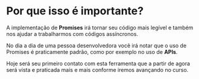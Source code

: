 # Por que isso é importante?

A implementação de **Promises** irá tornar seu código mais legível e também nos ajudar a trabalharmos com códigos assíncronos.

No dia a dia de uma pessoa desenvolvedora você irá notar que o uso de Promises é praticamente padrão, como por exemplo no uso de **APIs**.

Hoje será seu primeiro contato com esta ferramenta que a partir de agora será vista e praticada mais e mais conforme iremos avançando no curso.
